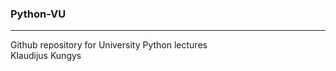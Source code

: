 ### Python-VU  
__________________________________________________  
Github repository for University Python lectures  
Klaudijus Kungys